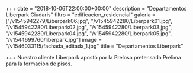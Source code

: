 +++
date = "2018-10-06T22:00:00+00:00"
description = "Departamentos Liberpark Ciudaris"
filtro = "edificacion_residencial"
galeria = ["/v1545942279/Liberpark06.jpg", "/v1545942280/Liberpark01.jpg", "/v1545942280/Liberpark02.jpg", "/v1545942280/Liberpark03.jpg", "/v1545942280/Liberpark04.jpg", "/v1545942280/Liberpark05.jpg", "/v1544699760/liberpark.jpg"]
image = "/v1546033115/fachada_editada_1.jpg"
title = "Departamentos Liberpark"

+++
Nuestro cliente Liberpark apostó por la Prelosa pretensada Prelima para la formación de pisos.